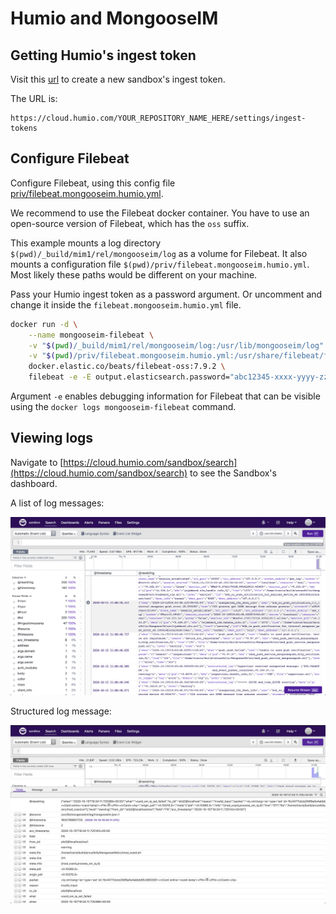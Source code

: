 # Humio and MongooseIM

## Getting Humio's ingest token

Visit this [url](https://cloud.humio.com/sandbox/settings/ingest-tokens) to create a new sandbox's ingest token.

The URL is:

```
https://cloud.humio.com/YOUR_REPOSITORY_NAME_HERE/settings/ingest-tokens
```

## Configure Filebeat

Configure Filebeat, using this config file [priv/filebeat.mongooseim.humio.yml](https://github.com/esl/MongooseIM/blob/master/priv/filebeat.humio.yml).

We recommend to use the Filebeat docker container. You have to use an open-source version
of Filebeat, which has the `oss` suffix.

This example mounts a log directory `$(pwd)/_build/mim1/rel/mongooseim/log` as a volume for Filebeat.
It also mounts a configuration file `$(pwd)/priv/filebeat.mongooseim.humio.yml`.
Most likely these paths would be different on your machine.

Pass your Humio ingest token as a password argument.
Or uncomment and change it inside the `filebeat.mongooseim.humio.yml` file.

```bash
docker run -d \
    --name mongooseim-filebeat \
    -v "$(pwd)/_build/mim1/rel/mongooseim/log:/usr/lib/mongooseim/log" \
    -v "$(pwd)/priv/filebeat.mongooseim.humio.yml:/usr/share/filebeat/filebeat.yml:ro" \
    docker.elastic.co/beats/filebeat-oss:7.9.2 \
    filebeat -e -E output.elasticsearch.password="abc12345-xxxx-yyyy-zzzz-123456789abc"
```

Argument `-e` enables debugging information for Filebeat that can be visible using the `docker logs mongooseim-filebeat` command.

## Viewing logs

Navigate to [https://cloud.humio.com/sandbox/search](https://cloud.humio.com/sandbox/search) to see the Sandbox's dashboard.


A list of log messages:

![A list of log messages](humio_list.png)


Structured log message:

![Structured log message](humio_message.png)
